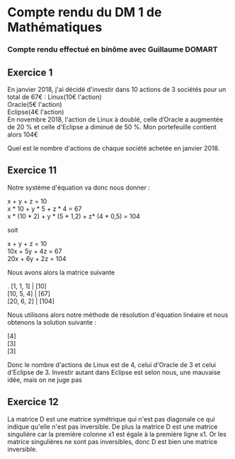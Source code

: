 # Compte rendu du DM 1 de Mathématiques
### Compte rendu effectué en binôme avec Guillaume DOMART

## Exercice 1
En janvier 2018, j'ai décidé d'investir dans 10 actions de 3 sociétés pour un total de 67€ :
Linux(10€ l'action)<br>
Oracle(5€ l'action)<br>
Eclipse(4€ l'action)<br>
En novembre 2018, l'action de Linux à doublé, celle d’Oracle a augmentée de 20 % et celle d'Eclipse a diminué de 50 %.
Mon portefeuille contient alors 104€

Quel est le nombre d'actions de chaque société achetée en janvier 2018.

## Exercice 11
Notre système d'équation va donc nous donner :

x + y + z = 10<br >
x * 10 + y * 5 + z * 4 = 67<br >
x * (10 * 2) + y * (5 * 1,2) + z* (4 * 0,5) = 104<br >

soit

x + y + z = 10<br >
10x + 5y + 4z = 67<br >
20x + 6y + 2z = 104<br >

Nous avons alors la matrice suivante

. [1, 1, 1] | [10] <br>
[10, 5, 4] | [67] <br>
[20, 6, 2] | [104]


Nous utilisons alors notre méthode de résolution d'équation linéaire et nous obtenons la solution suivante :

[4]<br >
[3]<br >
[3]<br >

Donc le nombre d'actions de Linux est de 4, celui d'Oracle de 3 et celui d'Eclipse de 3.
Investir autant dans Eclipse est selon nous, une mauvaise idée, mais on ne juge pas

## Exercice 12
La matrice D est une matrice symétrique qui n'est pas diagonale ce qui indique qu'elle n'est pas inversible.
De plus la matrice D est une matrice singulière car la première colonne x1 est égale à la première ligne x1.
Or les matrice singulières ne sont pas inversibles, donc D est bien une matrice inversible.

